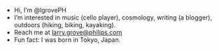 - Hi, I’m @lgrovePH
- I’m interested in music (cello player), cosmology, writing (a blogger), outdoors (hiking, biking, kayaking).
- Reach me at larry.grove@philips.com
- Fun fact: I was born in Tokyo, Japan.

<!---
lgrovePH/lgrovePH is a ✨ special ✨ repository because its `README.md` (this file) appears on your GitHub profile.
You can click the Preview link to take a look at your changes.
--->
